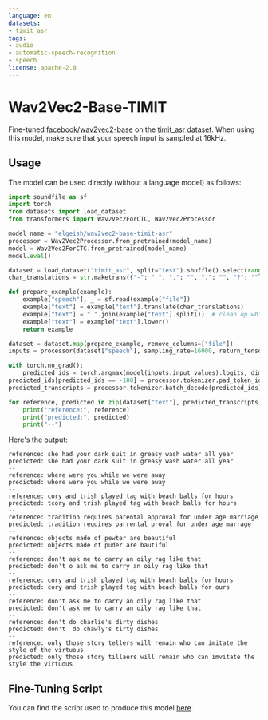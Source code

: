 ```yaml
---
language: en
datasets:
- timit_asr
tags:
- audio
- automatic-speech-recognition
- speech
license: apache-2.0
---
```


# Wav2Vec2-Base-TIMIT

Fine-tuned [facebook/wav2vec2-base](https://huggingface.co/facebook/wav2vec2-base)
on the [timit_asr dataset](https://huggingface.co/datasets/timit_asr).
When using this model, make sure that your speech input is sampled at 16kHz.

## Usage

The model can be used directly (without a language model) as follows:

```python
import soundfile as sf
import torch
from datasets import load_dataset
from transformers import Wav2Vec2ForCTC, Wav2Vec2Processor

model_name = "elgeish/wav2vec2-base-timit-asr"
processor = Wav2Vec2Processor.from_pretrained(model_name)
model = Wav2Vec2ForCTC.from_pretrained(model_name)
model.eval()

dataset = load_dataset("timit_asr", split="test").shuffle().select(range(10))
char_translations = str.maketrans({"-": " ", ",": "", ".": "", "?": ""})

def prepare_example(example):
    example["speech"], _ = sf.read(example["file"])
    example["text"] = example["text"].translate(char_translations)
    example["text"] = " ".join(example["text"].split())  # clean up whitespaces
    example["text"] = example["text"].lower()
    return example

dataset = dataset.map(prepare_example, remove_columns=["file"])
inputs = processor(dataset["speech"], sampling_rate=16000, return_tensors="pt", padding="longest")

with torch.no_grad():
    predicted_ids = torch.argmax(model(inputs.input_values).logits, dim=-1)
predicted_ids[predicted_ids == -100] = processor.tokenizer.pad_token_id  # see fine-tuning script
predicted_transcripts = processor.tokenizer.batch_decode(predicted_ids)

for reference, predicted in zip(dataset["text"], predicted_transcripts):
    print("reference:", reference)
    print("predicted:", predicted)
    print("--")
```

Here's the output:

```
reference: she had your dark suit in greasy wash water all year
predicted: she had your dark suit in greasy wash water all year
--
reference: where were you while we were away
predicted: where were you while we were away
--
reference: cory and trish played tag with beach balls for hours
predicted: tcory and trish played tag with beach balls for hours
--
reference: tradition requires parental approval for under age marriage
predicted: tradition requires parrental proval for under age marrage
--
reference: objects made of pewter are beautiful
predicted: objects made of puder are bautiful
--
reference: don't ask me to carry an oily rag like that
predicted: don't o ask me to carry an oily rag like that
--
reference: cory and trish played tag with beach balls for hours
predicted: cory and trish played tag with beach balls for ours
--
reference: don't ask me to carry an oily rag like that
predicted: don't ask me to carry an oily rag like that
--
reference: don't do charlie's dirty dishes
predicted: don't  do chawly's tirty dishes
--
reference: only those story tellers will remain who can imitate the style of the virtuous
predicted: only those story tillaers will remain who can imvitate the style the virtuous
```

## Fine-Tuning Script

You can find the script used to produce this model
[here](https://github.com/elgeish/transformers/blob/cfc0bd01f2ac2ea3a5acc578ef2e204bf4304de7/examples/research_projects/wav2vec2/finetune_base_timit_asr.sh).
